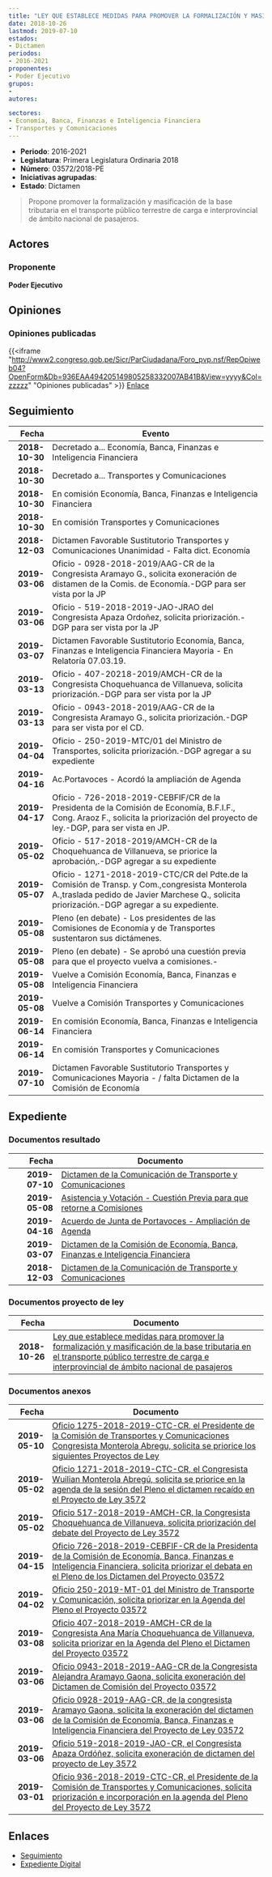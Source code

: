 ```yaml
---
title: "LEY QUE ESTABLECE MEDIDAS PARA PROMOVER LA FORMALIZACIÓN Y MASIFICACIÓN DE LA BASE TRIBUTARIA EN EL TRANSPORTE PÚBLICO TERRESTRE DE CARGA E INTERPROVINCIAL DE ÁMBITO NACIONAL DE PASAJEROS"
date: 2018-10-26
lastmod: 2019-07-10
estados:
- Dictamen
periodos:
- 2016-2021
proponentes:
- Poder Ejecutivo
grupos:
- 
autores:

sectores:
- Economía, Banca, Finanzas e Inteligencia Financiera
- Transportes y Comunicaciones
---
```

- **Periodo**: 2016-2021
- **Legislatura**: Primera Legislatura Ordinaria 2018
- **Número**: 03572/2018-PE
- **Iniciativas agrupadas**: 
- **Estado**: Dictamen

> Propone promover la formalización y masificación de la base tributaria en el transporte público terrestre de carga e interprovincial de ámbito nacional de pasajeros.


## Actores

### Proponente

**Poder Ejecutivo**

## Opiniones

### Opiniones publicadas

{{<iframe "http://www2.congreso.gob.pe/Sicr/ParCiudadana/Foro_pvp.nsf/RepOpiweb04?OpenForm&Db=936EAA494205149805258332007AB41B&View=yyyy&Col=zzzzz" "Opiniones publicadas" >}}
[Enlace](http://www2.congreso.gob.pe/Sicr/ParCiudadana/Foro_pvp.nsf/RepOpiweb04?OpenForm&Db=936EAA494205149805258332007AB41B&View=yyyy&Col=zzzzz)


## Seguimiento

| Fecha | Evento |
|------:|--------|
| **2018-10-30** | Decretado a... Economía, Banca, Finanzas e Inteligencia Financiera |
| **2018-10-30** | Decretado a... Transportes y Comunicaciones |
| **2018-10-30** | En comisión Economía, Banca, Finanzas e Inteligencia Financiera |
| **2018-10-30** | En comisión Transportes y Comunicaciones |
| **2018-12-03** | Dictamen Favorable Sustitutorio Transportes y Comunicaciones Unanimidad - Falta dict. Economía |
| **2019-03-06** | Oficio - 0928-2018-2019/AAG-CR de la Congresista Aramayo G., solicita exoneración de distamen de la Comis. de Economía.-DGP para ser vista por la JP |
| **2019-03-06** | Oficio - 519-2018-2019-JAO-JRAO del Congresista Apaza Ordoñez, solicita priorización.-DGP para ser vista por la JP |
| **2019-03-07** | Dictamen Favorable Sustitutorio Economía, Banca, Finanzas e Inteligencia Financiera Mayoria - En Relatoría 07.03.19. |
| **2019-03-13** | Oficio - 407-20218-2019/AMCH-CR de la Congresista Choquehuanca de Villanueva, solicita priorización.-DGP para ser vista por la JP |
| **2019-03-13** | Oficio - 0943-2018-2019/AAG-CR de la Congresista Aramayo G., solicita priorización.-DGP para ser vista por el CD. |
| **2019-04-04** | Oficio - 250-2019-MTC/01 del Ministro de Transportes, solicita priorización.-DGP agregar a su expediente |
| **2019-04-16** | Ac.Portavoces - Acordó la ampliación de Agenda |
| **2019-04-17** | Oficio - 726-2018-2019-CEBFIF/CR de la Presidenta de la Comisión de Economía, B.F.I.F., Cong. Araoz F., solicita la priorización del proyecto de ley.-DGP, para ser vista en JP. |
| **2019-05-02** | Oficio - 517-2018-2019/AMCH-CR de la Choquehuanca de Villanueva, se priorice la aprobación,.-DGP agregar a su expediente |
| **2019-05-07** | Oficio - 1271-2018-2019-CTC/CR del Pdte.de la Comisión de Transp. y Com.,congresista Monterola A.,traslada pedido de Javier Marchese Q., solicita priorización.-DGP agregar a su expediente. |
| **2019-05-08** | Pleno (en debate) - Los presidentes de las Comisiones de Economía y de Transportes sustentaron sus dictámenes. |
| **2019-05-08** | Pleno (en debate) - Se aprobó una cuestión previa para que el proyecto vuelva a comisiones.- |
| **2019-05-08** | Vuelve a Comisión Economía, Banca, Finanzas e Inteligencia Financiera |
| **2019-05-08** | Vuelve a Comisión Transportes y Comunicaciones |
| **2019-06-14** | En comisión Economía, Banca, Finanzas e Inteligencia Financiera |
| **2019-06-14** | En comisión Transportes y Comunicaciones |
| **2019-07-10** | Dictamen Favorable Sustitutorio Transportes y Comunicaciones Mayoria - / falta Dictamen de la Comisión de Economía |

## Expediente

### Documentos resultado

| Fecha | Documento |
|------:|-----------|
| **2019-07-10** | [Dictamen de la Comunicación de Transporte y Comunicaciones](http://www.leyes.congreso.gob.pe/Documentos/2016_2021/Dictamenes/Proyectos_de_Ley/03572DC23MAY20190710.pdf) |
| **2019-05-08** | [Asistencia y Votación - Cuestión Previa para que retorne a Comisiones](http://www.leyes.congreso.gob.pe/Documentos/2016_2021/Asistencia_y_Votacion/Proyectos_de_Ley/AVCP0357220190508.pdf) |
| **2019-04-16** | [Acuerdo de Junta de Portavoces - Ampliación de Agenda](http://www.leyes.congreso.gob.pe/Documentos/2016_2021/Acuerdos/Junta_Portavoces/AJP_PL03572_20190416.pdf) |
| **2019-03-07** | [Dictamen de la Comisión de Economía, Banca, Finanzas e Inteligencia Financiera](http://www.leyes.congreso.gob.pe/Documentos/2016_2021/Dictamenes/Proyectos_de_Ley/03572DC09MAY20190307.pdf) |
| **2018-12-03** | [Dictamen de la Comunicación de Transporte y Comunicaciones](http://www.leyes.congreso.gob.pe/Documentos/2016_2021/Dictamenes/Proyectos_de_Ley/03572DC23MAY20181203.pdf) |

### Documentos proyecto de ley

| Fecha | Documento |
|------:|-----------|
| **2018-10-26** | [Ley que establece medidas para promover la formalización y masificación de la base tributaria en el transporte público terrestre de carga e interprovincial de ámbito nacional de pasajeros](http://www.leyes.congreso.gob.pe/Documentos/2016_2021/Proyectos_de_Ley_y_de_Resoluciones_Legislativas/PL0357220181026.pdf) |

### Documentos anexos

| Fecha | Documento |
|------:|-----------|
| **2019-05-10** | [Oficio 1275-2018-2019-CTC-CR, el Presidente de la Comisión de Transportes y Comunicaciones Congresista Monterola Abregu, solicita se priorice los siguientes Proyectos de Ley](http://www.leyes.congreso.gob.pe/Documentos/2016_2021/Oficios/Comisiones_Ordinarias/OFICIO-1275-2018-2019-CTC-CR.pdf) |
| **2019-05-02** | [Oficio 1271-2018-2019-CTC-CR, el Congresista Wuilian Monterola Abregú, solicita se priorice en la agenda de la sesión del Pleno el dictamen recaído en el Proyecto de Ley 3572](http://www.leyes.congreso.gob.pe/Documentos/2016_2021/Oficios/Comisiones_Ordinarias/OFICIO-1271-2018-2019-CTC-CR.pdf) |
| **2019-05-02** | [Oficio 517-2018-2019-AMCH-CR, la Congresista Choquehuanca de Villanueva, solicita priorización del debate del Proyecto de Ley 3572](http://www.leyes.congreso.gob.pe/Documentos/2016_2021/Oficios/Congresistas/OFICIO-517-2018-2019-AMCH-CR.pdf) |
| **2019-04-15** | [Oficio 726-2018-2019-CEBFIF-CR de la Presidenta de la Comisión de Economía, Banca, Finanzas e Inteligencia Financiera, solicita priorizar el debata en el Pleno de los Dictamen del Proyecto 03572](http://www.leyes.congreso.gob.pe/Documentos/2016_2021/Oficios/Comisiones_Ordinarias/OFICIO-726-2018-2019-CEBFIF-CR.pdf) |
| **2019-04-02** | [Oficio 250-2019-MT-01 del Ministro de Transporte y Comunicación, solicita priorizar en la Agenda del Pleno el Proyecto 03572](http://www.leyes.congreso.gob.pe/Documentos/2016_2021/Oficios/Otras_Instituciones/OFICIO-250-2019-MT-01.pdf) |
| **2019-03-08** | [Oficio 407-2018-2019-AMCH-CR de la Congresista Ana María Choquehuanca de Villanueva, solicita priorizar en la Agenda del Pleno el Dictamen del Proyecto 03572](http://www.leyes.congreso.gob.pe/Documentos/2016_2021/Oficios/Congresistas/OFICIO-407-2018-2019-AMCH-CR.pdf) |
| **2019-03-06** | [Oficio 0943-2018-2019-AAG-CR de la Congresista Alejandra Aramayo Gaona, solicita exoneración del Dictamen de Comisión del Proyecto 03572](http://www.leyes.congreso.gob.pe/Documentos/2016_2021/Oficios/Congresistas/OFICIO-0943-2018-2019-AAG-CR.pdf) |
| **2019-03-06** | [Oficio 0928-2019-AAG-CR, de la congresista Aramayo Gaona, solicita la exoneración del dictamen de la Comisión de Economía, Banca, Finanzas e Inteligencia Financiera del Proyecto de Ley 03572](http://www.leyes.congreso.gob.pe/Documentos/2016_2021/Oficios/Congresistas/OFICIO-0928-2018-2019-AAG-CR.pdf) |
| **2019-03-06** | [Oficio 519-2018-2019-JAO-CR, el Congresista Apaza Ordóñez, solicita exoneración de dictamen del proyecto de Ley 3572](http://www.leyes.congreso.gob.pe/Documentos/2016_2021/Oficios/Congresistas/OFICIO-519-2018-2019-JAO-CR.pdf) |
| **2019-03-01** | [Oficio 936-2018-2019-CTC-CR, el Presidente de la Comisión de Transportes y Comunicaciones, solicita priorización e incorporación en la agenda del Pleno del Proyecto de Ley 3572](http://www.leyes.congreso.gob.pe/Documentos/2016_2021/Oficios/Comisiones_Ordinarias/OFICIO-936-2018-2019-CTC-CR.pdf) |

## Enlaces

- [Seguimiento](http://www2.congreso.gob.pe/Sicr/TraDocEstProc/CLProLey2016.nsf/f7fff46988ca05b1052578e100829cc7/18460ee20c7bb68a0525833200826bd6?OpenDocument)
- [Expediente Digital](http://www2.congreso.gob.pe/Sicr/TraDocEstProc/Expvirt_2011.nsf/visbusqptramdoc1621/03572?opendocument)

